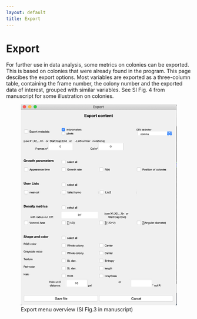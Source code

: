 ```yaml
---
layout: default
title: Export
---
```

# Export 

For further use in data analysis, some metrics on colonies can be exported. This is based on colonies that were already found in the program. This page descibes the export options. Most variables are exported as a three-column table, containing the frame number, the colony number and the exported data of interest, grouped with similar variables. See SI Fig. 4 from manuscript for some illustration on colonies.

<figure>
  <img src="https://github.com/ColTapp/ColTapp.github.io/blob/master/assets/images/ExportMenu.png" alt=" Export menu overview"/>
  <figcaption> Export menu overview (SI Fig.3 in manuscript) </figcaption>
</figure>


